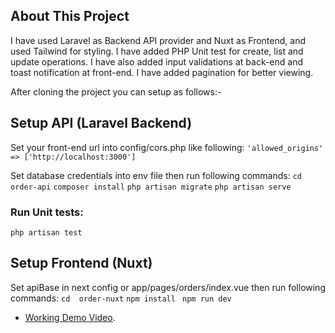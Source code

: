 ## About This Project

I have used Laravel as Backend API provider and Nuxt as Frontend, and used Tailwind for styling. 
I have added PHP Unit test for create, list and update operations.
I have also added input validations at back-end and toast notification at front-end.
I have added pagination for better viewing.

After cloning the project you can setup as follows:-

## Setup API (Laravel Backend)
Set your front-end url into config/cors.php like following:
```'allowed_origins' => ['http://localhost:3000']```

Set database credentials into env file then run following commands:
```cd  order-api```
```composer install```
```php artisan migrate```
```php artisan serve```

### Run Unit tests:
```php artisan test```

## Setup Frontend (Nuxt)
Set apiBase in next config or app/pages/orders/index.vue then run following commands:
```cd  order-nuxt```
```npm install ```
```npm run dev```

- [Working Demo Video](https://link).
